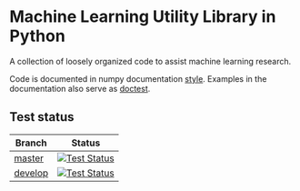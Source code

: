# Machine Learning Utility Library in Python

A collection of loosely organized code to assist machine learning research.

Code is documented in numpy documentation [style](https://numpydoc.readthedocs.io/en/latest/). Examples in the documentation also serve as [doctest](https://en.wikipedia.org/wiki/Doctest).

## Test status

Branch | Status
--- | ---
[master](https://github.com/rlan/pyml/tree/master) | [![Test Status](https://travis-ci.org/rlan/pyml.svg?branch=master)](https://travis-ci.org/rlan/pyml)
[develop](https://github.com/rlan/pyml/tree/develop) | [![Test Status](https://travis-ci.org/rlan/pyml.svg?branch=develop)](https://travis-ci.org/rlan/pyml)
